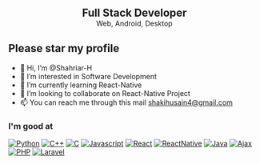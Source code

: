 
<h2 align="center" style="margin: auto;">Full Stack Developer</h2>
<p align="center" style="margin: auto;">Web, Android, Desktop</p>

## Please star my profile ##
- 👋 Hi, I’m @Shahriar-H
- 👀 I’m interested in Software Development
- 🌱 I’m currently learning React-Native
- 💞️ I’m looking to collaborate on React-Native Project
- 📫 You can reach me through this mail shakihusain4@gmail.com

<!---
Shahriar-H/Shahriar-H is a ✨ special ✨ repository because its `README.md` (this file) appears on your GitHub profile.
You can click the Preview link to take a look at your changes.
--->

### I'm good at ###
[![Python](https://img.shields.io/badge/-Python-brightgreen?style=flat)](https://www.python.org/)
[![C++](https://img.shields.io/badge/-C++-blue?style=flat)](https://www.python.org/)
[![C](https://img.shields.io/badge/-C-blue?style=flat)](https://www.python.org/)
[![Javascript](https://img.shields.io/badge/-Javascripty-yellow?style=flat)](https://www.python.org/)
[![React](https://img.shields.io/badge/-ReactNative-green?style=flat)](https://www.python.org/)
[![ReactNative](https://img.shields.io/badge/-C++-blue?style=flat)](https://www.python.org/)
[![Java](https://img.shields.io/badge/-Java-orange?style=flat)](https://www.python.org/)
[![Ajax](https://img.shields.io/badge/-Ajax-blue?style=flat)](https://www.python.org/)
[![PHP](https://img.shields.io/badge/-PHP-green?style=flat)](https://www.python.org/)
[![Laravel](https://img.shields.io/badge/-Laravel-red?style=flat)](https://www.python.org/)



